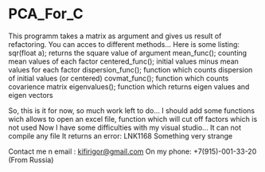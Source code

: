 # PCA_For_C
This programm takes a matrix as argument and gives us result of refactoring.
You can acces to different methods...
Here is some listing:
sqr(float a); returns the square value of argument
mean_func(); counting mean values of each factor
centered_func(); initial values minus mean values for each factor
dispersion_func(); function which counts dispersion of initial values (or centered)
covmat_func(); function which counts covarience matrix
eigenvalues(); function which returns eigen values and eigen vectors

So, this is it for now, so much work left to do... 
I should add some functions wich allows to open an excel file, function which will cut off factors which is not used
Now I have some difficulties with my visual studio... It can not compile any file
It returns an error: LNK1168
Something very strange

Contact me n email : kifirigor@gmail.com
On my phone: +7(915)-001-33-20 (From Russia)
